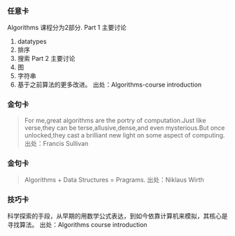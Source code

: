 ### 任意卡
Algorithms 课程分为2部分.
Part 1 主要讨论
1. datatypes
2. 排序
3. 搜索
Part 2 主要讨论
1. 图
2. 字符串
3. 基于之前算法的更多改进。
出处：Algorithms-course introduction


### 金句卡
> For me,great algorithms are the portry of computation.Just like verse,they can be terse,allusive,dense,and even mysterious.But once unlocked,they cast a brilliant new light on some aspect of computing.
出处：Francis Sullivan

### 金句卡
> Algorithms + Data Structures = Pragrams.
出处：Niklaus Wirth

### 技巧卡
科学探索的手段，从早期的用数学公式表达，到如今依靠计算机来模拟，其核心是寻找算法。
出处：Algorithms course introduction